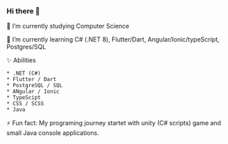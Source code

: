 ### Hi there 👋

🔭 I’m currently studying Computer Science

🌱 I’m currently learning C# (.NET 8), Flutter/Dart, Angular/Ionic/typeScript, Postgres/SQL

✨ Abilities
    
    * .NET (C#)
    * Flutter / Dart
    * PostgreSQL / SQL
    * ANgular / Ionic
    * TypeScipt
    * CSS / SCSS
    * Java
    
⚡ Fun fact: My programing journey startet with unity (C# scripts) game and small Java console applications.

<!--
**TheDarkSide1992/TheDarkSide1992** is a ✨ _special_ ✨ repository because its `README.md` (this file) appears on your GitHub profile.

Here are some ideas to get you started:

- 🔭 I’m currently working on ...
- 🌱 I’m currently learning ...
- 👯 I’m looking to collaborate on ...
- 🤔 I’m looking for help with ...
- 💬 Ask me about ...
- 📫 How to reach me: ...
- 😄 Pronouns: ...
- ⚡ Fun fact: ...
-->
